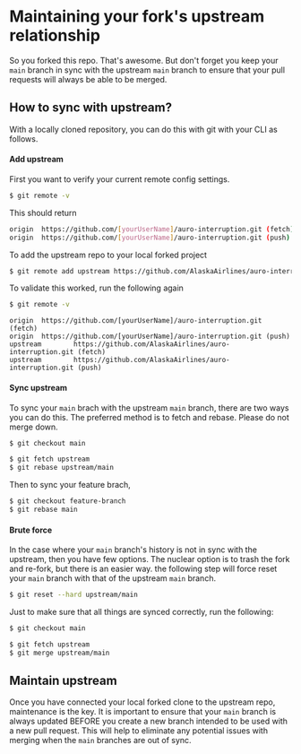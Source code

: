 # Maintaining your fork's upstream relationship

So you forked this repo. That's awesome. But don't forget you keep your `main` branch in sync with the upstream `main` branch to ensure that your pull requests will always be able to be merged.

## How to sync with upstream?

With a locally cloned repository, you can do this with git with your CLI as follows.

#### Add upstream

First you want to verify your current remote config settings.

```bash
$ git remote -v
```

This should return

```bash
origin  https://github.com/[yourUserName]/auro-interruption.git (fetch)
origin  https://github.com/[yourUserName]/auro-interruption.git (push)
```

To add the upstream repo to your local forked project

```bash
$ git remote add upstream https://github.com/AlaskaAirlines/auro-interruption.git
```

To validate this worked, run the following again

```bash
$ git remote -v
```

```
origin  https://github.com/[yourUserName]/auro-interruption.git (fetch)
origin  https://github.com/[yourUserName]/auro-interruption.git (push)
upstream        https://github.com/AlaskaAirlines/auro-interruption.git (fetch)
upstream        https://github.com/AlaskaAirlines/auro-interruption.git (push)
```

#### Sync upstream

To sync your `main` brach with the upstream `main` branch, there are two ways you can do this. The preferred method is to fetch and rebase. Please do not merge down.

```bash
$ git checkout main

$ git fetch upstream
$ git rebase upstream/main
```

Then to sync your feature brach,

```bash
$ git checkout feature-branch
$ git rebase main
```

#### Brute force

In the case where your `main` branch's history is not in sync with the upstream, then you have few options. The nuclear option is to trash the fork and re-fork, but there is an easier way. the following step will force reset your `main` branch with that of the upstream `main` branch.

```bash
$ git reset --hard upstream/main
```

Just to make sure that all things are synced correctly, run the following:

```bash
$ git checkout main

$ git fetch upstream
$ git merge upstream/main
```

## Maintain upstream

Once you have connected your local forked clone to the upstream repo, maintenance is the key. It is important to ensure that your `main` branch is always updated BEFORE you create a new branch intended to be used with a new pull request. This will help to eliminate any potential issues with merging when the `main` branches are out of sync.
